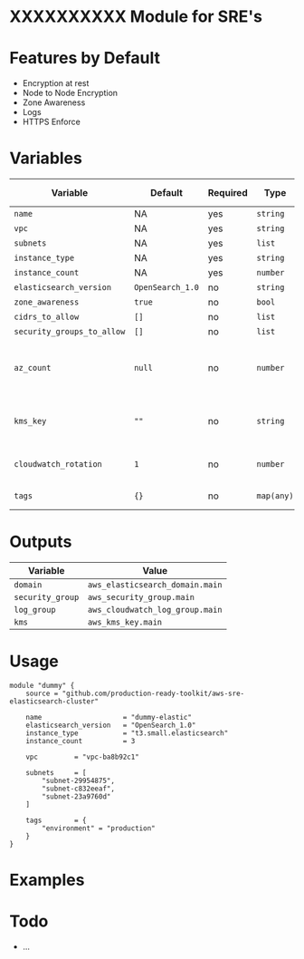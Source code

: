 # XXXXXXXXXX Module for SRE's 

# Features by Default

* Encryption at rest
* Node to Node Encryption
* Zone Awareness 
* Logs
* HTTPS Enforce

# Variables 

| Variable                      | Default           | Required  | Type      |  Additional Info                                  |
|-------------------------------|-------------------|-----------|-----------|---------------------------------------------------|
| `name`                        | NA                | yes       | `string`  |                                                   |   
| `vpc`                         | NA                | yes       | `string`  | VPC ID                                            |
| `subnets `                    | NA                | yes       | `list`    | Subnet ID's                                       |
| `instance_type`               | NA                | yes       | `string`  |                                                   | 
| `instance_count`              | NA                | yes       | `number`  |                                                   |
| `elasticsearch_version`       | `OpenSearch_1.0`  | no        | `string`  |                                                   |       
| `zone_awareness`              | `true`            | no        | `bool`    |                                                   |
| `cidrs_to_allow`              | `[]`              | no        | `list`    |                                                   |
| `security_groups_to_allow`    | `[]`              | no        | `list`    |                                                   |
| `az_count`                    | `null`            | no        | `number`  | Allowed 2 or 3, default is  length of `subnets`   |
| `kms_key`                     | `""`              | no        | `string`  | If you don't inform, a new will be created        |
| `cloudwatch_rotation`         | `1`               | no        | `number`  | Cloudwatch Expiring Logs                          |
| `tags`                        | `{}`              | no        | `map(any)`| Tags to resources                                 |


# Outputs 

| Variable                      | Value                                     |
|-------------------------------|-------------------------------------------|
| `domain`                      | `aws_elasticsearch_domain.main`           | 
| `security_group`              | `aws_security_group.main`                 | 
| `log_group`                   | `aws_cloudwatch_log_group.main`           |
| `kms`                         | `aws_kms_key.main`                        |

# Usage 

```hcl
module "dummy" {
    source = "github.com/production-ready-toolkit/aws-sre-elasticsearch-cluster"

    name                    = "dummy-elastic"
    elasticsearch_version   = "OpenSearch_1.0"
    instance_type           = "t3.small.elasticsearch"
    instance_count          = 3

    vpc         = "vpc-ba8b92c1"

    subnets     = [
        "subnet-29954875",
        "subnet-c832eeaf",
        "subnet-23a9760d"
    ]

    tags        = {
        "environment" = "production"
    }
}
```

# Examples

# Todo 

* ...
